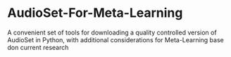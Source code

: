 # AudioSet-For-Meta-Learning
A convenient set of tools for downloading a quality controlled version of AudioSet in Python, with additional considerations for Meta-Learning base don current research
